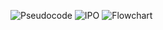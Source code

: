 ![Pseudocode](https://github.com/user-attachments/assets/86445d46-bcad-422e-8a01-1612bce4c700)
![IPO](https://github.com/user-attachments/assets/5800534d-a69c-4479-a8cc-03df92ab2639)
![Flowchart](https://github.com/user-attachments/assets/b3b7ce41-86ec-4278-8e60-c3078189c3a7)
